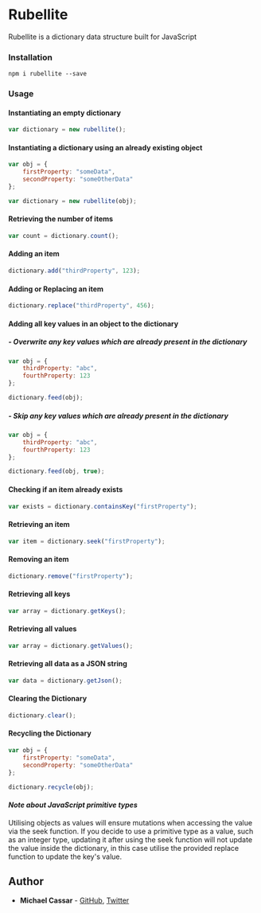 # Rubellite

Rubellite is a dictionary data structure built for JavaScript

### Installation

```console
npm i rubellite --save
```

### Usage

#### Instantiating an empty dictionary

```javascript
var dictionary = new rubellite();
```

#### Instantiating a dictionary using an already existing object

```javascript
var obj = { 
    firstProperty: "someData",
    secondProperty: "someOtherData"
};

var dictionary = new rubellite(obj);
```

#### Retrieving the number of items

```javascript
var count = dictionary.count();
```

#### Adding an item

```javascript
dictionary.add("thirdProperty", 123);
```

#### Adding or Replacing an item

```javascript
dictionary.replace("thirdProperty", 456);
```

#### Adding all key values in an object to the dictionary

##### - Overwrite any key values which are already present in the dictionary

```javascript
var obj = { 
    thirdProperty: "abc",
    fourthProperty: 123
};

dictionary.feed(obj);
```

##### - Skip any key values which are already present in the dictionary

```javascript
var obj = { 
    thirdProperty: "abc",
    fourthProperty: 123
};

dictionary.feed(obj, true);
```

#### Checking if an item already exists

```javascript
var exists = dictionary.containsKey("firstProperty");
```

#### Retrieving an item

```javascript
var item = dictionary.seek("firstProperty");
```

#### Removing an item

```javascript
dictionary.remove("firstProperty");
```

#### Retrieving all keys

```javascript
var array = dictionary.getKeys();
```

#### Retrieving all values

```javascript
var array = dictionary.getValues();
```

#### Retrieving all data as a JSON string

```javascript
var data = dictionary.getJson();
```

#### Clearing the Dictionary

```javascript
dictionary.clear();
``` 

#### Recycling the Dictionary

```javascript
var obj = { 
    firstProperty: "someData",
    secondProperty: "someOtherData"
};

dictionary.recycle(obj);
```

#### *Note about JavaScript primitive types*

Utilising objects as values will ensure mutations when accessing the value via the seek function. If you decide to use a primitive type as a value, such as an integer type, updating it after using the seek function will not update the value inside the dictionary, in this case utilise the provided replace function to update the key's value.

## Author

* **Michael Cassar** - [GitHub](https://github.com/michaelcassar), [Twitter](https://www.twitter.com/cassarmichael)